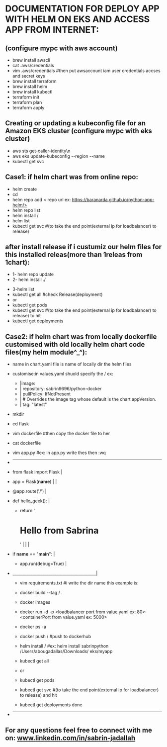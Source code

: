 # DOCUMENTATION FOR DEPLOY APP WITH HELM ON EKS AND ACCESS APP FROM INTERNET:

## (configure mypc with aws account)
* brew install awscli
* cat .aws/credentials
* vim .aws/credentials #then put awsaccount iam user credentials accses and secret keys
* brew install terraform
* brew install helm
* brew install kubectl
* terraform init
* terraform plan 
* terraform apply
## Creating or updating a kubeconfig file for an Amazon EKS cluster (configure mypc with eks cluster)
* aws sts get-caller-identity\n
* aws eks update-kubeconfig --region <region code> --name <cluster name>
* kubectl get svc
## Case1: if helm chart was from online repo:
 * helm create <folder name>
 * cd <folder name>
 * helm repo add <reponame>  <  repo url ex: https://baranarda.github.io/python-app-helm/>
 * helm repo list
 * helm install <reponame>/<ReleaseName>
 * helm list
 * kubectl get svc #(to take the end point(external ip for loadbalancer) to release)
 ## after install release if i custumiz our helm files for this installed releas(more than 1releas from 1chart):
   * 1- helm repo update
   * 2- helm install <New ReleaseName> ./<dir name for helm files> 
   * 3-helm list
 * kubectl get all  #check Release(deployment)
 * or
 * kubectl get pods   
 * kubectl get svc #(to take the end point(external ip for loadbalancer) to release) to hit
 * kubectl get deployments
## Case2: if helm chart was from locally dockerfile customised with old locally helm chart code files(my helm module^_^):
* name in chart.yaml file is name of locally dir the helm files
* customise:in values.yaml shuold specify the <dockerhub username ex: sabrin9696>/<image name :ex python-docker> ex:
   * |image:
   * | repository: sabrin9696/python-docker 
   * | pullPolicy: IfNotPresent
   * | # Overrides the image tag whose default is the chart appVersion.
   * | tag: "latest"

 * mkdir <name ex:flask>
 * cd flask
 * vim dockerfile  #then copy the docker file to her
 * cat dockerfile
 * vim app.py  #ex: in app.py write thes then :wq     
 * __________________________________________
  * from flask import Flask                 |
  * app = Flask(__name__)                   |
                                          |
  * @app.route('/')                         |
  * def hello_geek():                       |
    * return '<h1>Hello from Sabrina</h2>'  |
                                          |
                                          |
  * if __name__ == "__main__":              |
    * app.run(debug=True)                   |
* __________________________________________|
  * vim requirements.txt  #i write the dir name this example is: <flask>
  * docker build --tag <my dockerhub username ex: sabrin9696>/<image name :ex python-docker> .
  * docker images
  * docker run -d -p <loadbalancer port from value.yaml ex: 80>:<containerPort from value.yaml ex: 5000> <image name: python-docker> 
  * docker ps -a
  * docker push <my dockerhub username : sabrin9696>/<image name: python-docker>   #push to dockerhub
  * helm install <ReleaseName> /<helm files dir path> #ex: helm install  sabrinpython  /Users/abougadallas/Downloads/
  eks/myapp

  * kubectl get all
  * or
  * kubectl get pods   
  * kubectl get svc #(to take the end point(external ip for loadbalancer) to release) and hit
  * kubectl get deployments
done
* ______________________________________________________________________________________________________________
## For any questions feel free to connect with me on: www.linkedin.com/in/sabrin-jadallah













